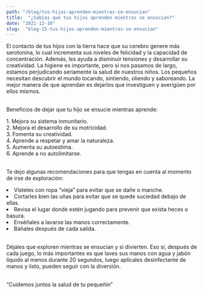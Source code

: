 ```yaml
---
path: "/blog/tus-hijos-aprenden-mientras-se-ensucian"
title:  "¿Sabías que tus hijos aprenden mientras se ensucian?" 
date: "2021-12-10"
slug:  "blog-15-tus-hijos-aprenden-mientras-se-ensucian"
---
```

El contacto de tus hijos con la tierra hace que su cerebro genere más serotonina, lo cual incrementa sus niveles de felicidad y la capacidad de concentración. Además, les ayuda a disminuir tensiones y desarrollar su creatividad. La higiene es importante, pero si nos pasamos de largo, estamos perjudicando seriamente la salud de nuestros niños.  Los pequeños necesitan descubrir el mundo tocando, sintiendo, oliendo y saboreando. La mejor manera de que aprendan es dejarlos que investiguen y averigüen por ellos mismos.  <br/> <br/>

<div class= "font-bold  text-primary text-base">
<p className="font-bold  text-base ">Beneficios de dejar que tu hijo se ensucie mientras aprende:</p> </div>
1.	Mejora su sistema inmunitario.<br/>
2.	Mejora el desarrollo de su motricidad.<br/>
3.	Fomenta su creatividad. <br/>
4.	Aprende a respetar y amar la naturaleza.<br/>
5.	Aumenta su autoestima.<br/>
6.	Aprende a no autolimitarse.<br/><br/>

<div class= "font-bold  text-primary text-base">
<p className="font-bold  text-base ">Te dejo algunas recomendaciones para que tengas en cuenta al momento de irse de exploración: </p> </div>
<li>Vísteles con ropa “vieja” para evitar que se dañe o manche. </li>
 <li>Cortarles bien las uñas para evitar que se quede suciedad debajo de ellas.</li>
<li>Revisa el lugar donde estén jugando para prevenir que exista heces o basura.  </li>
 <li>Enséñales a lavarse las manos correctamente.</li>
 <li>Báñales después de cada salida. </li><br/>

 Déjales que exploren mientras se ensucian y si divierten.  Eso sí, después de cada juego, lo más importantes es que laves sus manos con agua y jabón líquido al menos durante 20 segundos, luego aplícales desinfectante de manos y listo, pueden seguir con la diversión. <br/><br/>


<div class= " font-semibold text-center italic text-blue-500 text-xl">
<p className=" font-semibold text-center  italic text-xl ">“Cuidemos juntos la salud de tu pequeñín” </p> </div>
 <br/> <br/>




 




